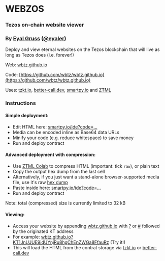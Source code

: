 # WEBZOS

### Tezos on-chain website viewer

### By [Eyal Gruss](https://eyalgruss.com) ([@eyaler](https://twitter.com/eyaler))

Deploy and view eternal websites on the Tezos blockchain that will live as long as Tezos does (i.e. forever!)

Web: [wbtz.github.io](https://wbtz.github.io)

Code: [https://github.com/wbtz/wbtz.github.io](https://github.com/wbtz/wbtz.github.io)

Uses: [tzkt.io](https://tzkt.io), [better-call.dev](https://better-call.dev), [smartpy.io](https://smartpy.io) and [ZTML](https://github.com/eyaler/ztml)

### Instructions

#### Simple deployment:
- Edit HTML here: [smartpy.io/ide?code=...](https://smartpy.io/ide?code=eJxNUEFugzAQvCPxh@3JoEr0WlUhqkqp2kuoEqoovVgGTGLJ2Mi7OdDX14aiZn2wd3Zsz4waRusIcBCOxgkEAo5xFFarBSIcZfNjMcExK6whJ1pKn@IIfHWyB86VUcR5glL36yDUhQYNOTjGWBxt7l6roj59lgHd@n6eamHOuTShHyQJaC_CoaT8Sv1jAEmRlttj@fJdHTYPS@fhxnaT34tqV5e7Gqo3OFVfe_C8w0ddwnu5L@No_nbVErRlQWdwcSWlMWsmkshtz5GcMuckCMrCeUzSNF38qx4YyWHUwnMZGEugjHdsxCA5__P67J8UXcc9hRK2hMXS_4Bm_DYY9Kn4OwHn2EojnLJJeju_z9fQPfwLaWh4oA--)
- Media can be encoded inline as Base64 data URLs
- Minify your code (e.g. reduce whitespace) to save money
- Run and deploy contract

#### Advanced deployment with compression:
- Use [ZTML Colab](https://bit.ly/ztml1) to compress HTML (important: tick `raw`), or plain text 
- Copy the output hex dump from the last cell
- Alternatively, if you just want a stand-alone browser-supported media file, use it's raw [hex dump](https://wbtz.github.io/file2hex)  
- Paste inside here: [smartpy.io/ide?code=...](https://smartpy.io/ide?code=eJxNkE@LAjEMxe@C3yG3tgiDZ0FQVlEPyrLO4t5Cnekwhekfmhx0P_22q4Mmt5eX119jXQyJgZxOHO@gCShOJ6WbQRPBxVx_A0mK1UfwnHTDajGdQK7WdIBovWVESWboxkGpnt2AvbnBEsR@@wOb7@MnnOv1V3047eByqPcwv4mXv@xXJau8dL2zITlGVMTJRqmUenDZDgQbFwedXQJ8YLA@k3jtDOKTYZVjdNtitrAUj08I9QL_19@BKZPmnaIjNcbrZINU7_PZcjxGlv8AOEJZJA--)
- Run and deploy contract

Note: total (compressed) size is currently limited to 32 kB

#### Viewing:
- Access your website by appending [wbtz.github.io](https://wbtz.github.io) with [?]() or [#]() followed by the originated KT address
- For example: [wbtz.github.io?KT1JnLUUE9idUYnjRu8hgChEnZWGa8FfauRz](https://wbtz.github.io?KT1JnLUUE9idUYnjRu8hgChEnZWGa8FfauRz) (Try it!)
- This will load the HTML from the contrat storage via [tzkt.io](https://tzkt.io/KT1JnLUUE9idUYnjRu8hgChEnZWGa8FfauRz/storage) or [better-call.dev](https://better-call.dev/mainnet/KT1JnLUUE9idUYnjRu8hgChEnZWGa8FfauRz/storage)
